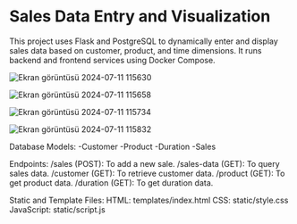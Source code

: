 # Sales Data Entry and Visualization

This project uses Flask and PostgreSQL to dynamically enter and display sales data based on customer, product, and time dimensions. It runs backend and frontend services using Docker Compose.


![Ekran görüntüsü 2024-07-11 115630](https://github.com/nilaybesli/case_study/assets/64665975/739b0b1d-7673-40f3-b07d-4b413334d2b7)


![Ekran görüntüsü 2024-07-11 115658](https://github.com/nilaybesli/case_study/assets/64665975/fd6f65d7-5031-4d08-8fdc-f7ae4826beed)


![Ekran görüntüsü 2024-07-11 115734](https://github.com/nilaybesli/case_study/assets/64665975/d6085a56-e4b7-445d-b0af-15825f647e7e)


![Ekran görüntüsü 2024-07-11 115832](https://github.com/nilaybesli/case_study/assets/64665975/a601d850-e674-424d-8f07-eebcd0b7519c)



Database Models:
-Customer
-Product
-Duration
-Sales


Endpoints:
/sales (POST): To add a new sale.
/sales-data (GET): To query sales data.
/customer (GET): To retrieve customer data.
/product (GET): To get product data.
/duration (GET): To get duration data.


Static and Template Files:
HTML: templates/index.html
CSS: static/style.css
JavaScript: static/script.js
